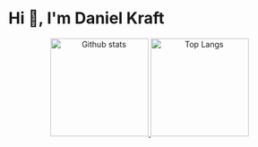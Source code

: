 # Hi 👋, I'm Daniel Kraft

<p align="center">
  <a href="https://github.com/DanielKraft">
    <img src="https://github-readme-stats.vercel.app/api?username=DanielKraft&include_all_commits=true&count_private=true&show_icons=true&line_height=20&title_color=fff&icon_color=79ff97&text_color=9f9f9f&bg_color=151515"
         alt="Github stats" height="175">
  </a>
  <a href="https://github.com/DanielKraft?tab=repositories">
    <img src="https://github-readme-stats.vercel.app/api/top-langs/?username=DanielKraft&hide=shell,Dockerfile&count_private=true&show_icons=true&line_height=20&title_color=fff&icon_color=79ff97&text_color=9f9f9f&bg_color=151515"
         alt="Top Langs" height="175">
  </a>
</p>
